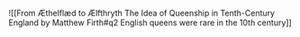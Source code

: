 ![[From Æthelflæd to Ælfthryth The Idea of Queenship in Tenth-Century England by Matthew Firth#q2 English queens were rare in the 10th century]]

